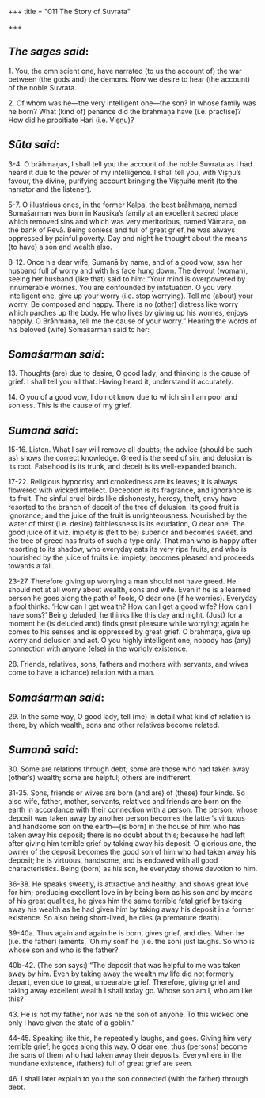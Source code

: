 +++
title = "011  The Story of Suvrata"

+++
 

## *The sages said*:

1\. You, the omniscient one, have narrated (to us the account of) the war between (the gods and) the demons. Now we desire to hear (the account) of the noble Suvrata.

2\. Of whom was he—the very intelligent one—the son? In whose family was he born? What (kind of) penance did the brāhmaṇa have (i.e. practise)? How did he propitiate Hari (i.e. Viṣṇu)?

## *Sūta said*:

3-4. O brāhmaṇas, I shall tell you the account of the noble Suvrata as I had heard it due to the power of my intelligence. I shall tell you, with Viṣṇu’s favour, the divine, purifying account bringing the Viṣṇuite merit (to the narrator and the listener).

5-7. O illustrious ones, in the former Kalpa, the best brāhmaṇa, named Somaśarman was born in Kauśika’s family at an excellent sacred place which removed sins and which was very meritorious, named Vāmana, on the bank of Revā. Being sonless and full of great grief, he was always oppressed by painful poverty. Day and night he thought about the means (to have) a son and wealth also.

8-12. Once his dear wife, Sumanā by name, and of a good vow, saw her husband full of worry and with his face hung down. The devout (woman), seeing her husband (like that) said to him: “Your mind is overpowered by innumerable worries. You are confounded by infatuation. O you very intelligent one, give up your worry (i.e. stop worrying). Tell me (about) your worry. Be composed and happy. There is no (other) distress like worry which parches up the body. He who lives by giving up his worries, enjoys happily. O Brāhmaṇa, tell me the cause of your worry.” Hearing the words of his beloved (wife) Somaśarman said to her:

## *Somaśarman said*:

13\. Thoughts (are) due to desire, O good lady; and thinking is the cause of grief. I shall tell you all that. Having heard it, understand it accurately.

14\. O you of a good vow, I do not know due to which sin I am poor and sonless. This is the cause of my grief.

## *Sumanā said*:

15-16. Listen. What I say will remove all doubts; the advice (should be such as) shows the correct knowledge. Greed is the seed of sin, and delusion is its root. Falsehood is its trunk, and deceit is its well-expanded branch.

17-22. Religious hypocrisy and crookedness are its leaves; it is always flowered with wicked intellect. Deception is its fragrance, and ignorance is its fruit. The sinful cruel birds like dishonesty, heresy, theft, envy have resorted to the branch of deceit of the tree of delusion. Its good fruit is ignorance; and the juice of the fruit is unrighteousness. Nourished by the water of thirst (i.e. desire) faithlessness is its exudation, O dear one. The good juice of it viz. impiety is (felt to be) superior and becomes sweet, and the tree of greed has fruits of such a type only. That man who is happy after resorting to its shadow, who everyday eats its very ripe fruits, and who is nourished by the juice of fruits i.e. impiety, becomes pleased and proceeds towards a fall.

23-27. Therefore giving up worrying a man should not have greed. He should not at all worry about wealth, sons and wife. Even if he is a learned person he goes along the path of fools, O dear one (if he worries). Everyday a fool thinks: ‘How can I get wealth? How can I get a good wife? How can I have sons?’ Being deluded, he thinks like this day and night. (Just) for a moment he (is deluded and) finds great pleasure while worrying; again he comes to his senses and is oppressed by great grief. O brāhmaṇa, give up worry and delusion and act. O you highly intelligent one, nobody has (any) connection with anyone (else) in the worldly existence.

28\. Friends, relatives, sons, fathers and mothers with servants, and wives come to have a (chance) relation with a man.

## *Somaśarman said*:

29\. In the same way, O good lady, tell (me) in detail what kind of relation is there, by which wealth, sons and other relatives become related.

## *Sumanā said*:

30\. Some are relations through debt; some are those who had taken away (other’s) wealth; some are helpful; others are indifferent.

31-35. Sons, friends or wives are born (and are) of (these) four kinds. So also wife, father, mother, servants, relatives and friends are born on the earth in accordance with their connection with a person. The person, whose deposit was taken away by another person becomes the latter’s virtuous and handsome son on the earth—(is born) in the house of him who has taken away his deposit; there is no doubt about this; because he had left after giving him terrible grief by taking away his deposit. O glorious one, the owner of the deposit becomes the good son of him who had taken away his deposit; he is virtuous, handsome, and is endowed with all good characteristics. Being (born) as his son, he everyday shows devotion to him.

36-38. He speaks sweetly, is attractive and healthy, and shows great love for him; producing excellent love in by being born as his son and by means of his great qualities, he gives him the same terrible fatal grief by taking away his wealth as he had given him by taking away his deposit in a former existence. So also being short-lived, he dies (a premature death).

39-40a. Thus again and again he is born, gives grief, and dies. When he (i.e. the father) laments, ‘Oh my son!’ he (i.e. the son) just laughs. So who is whose son and who is the father?

40b-42. (The son says:) “The deposit that was helpful to me was taken away by him. Even by taking away the wealth my life did not formerly depart, even due to great, unbearable grief. Therefore, giving grief and taking away excellent wealth I shall today go. Whose son am I, who am like this?

43\. He is not my father, nor was he the son of anyone. To this wicked one only I have given the state of a goblin.”

44-45. Speaking like this, he repeatedly laughs, and goes. Giving him very terrible grief, he goes along this way. O dear one, thus (persons) become the sons of them who had taken away their deposits. Everywhere in the mundane existence, (fathers) full of great grief are seen.

46\. I shall later explain to you the son connected (with the father) through debt.


